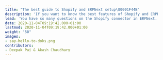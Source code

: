 ```yaml
---
title: "The best guide to Shopify and ERPNext setup\U0001F44B"
description: 'If you want to know the best features of Shopify and ERPNext connector this is for you.'
lead: 'You have so many questions on the Shopify connector in ERPNext. This will clarify most of your questions.'
date: 2020-11-04T09:19:42.000+01:00
lastmod: 2020-11-04T09:19:42.000+01:00
weight: "50"
images:
- say-hello-to-doks.png
contributors:
- Deepak Pai & Akash Chaudhary
---
```


## 
